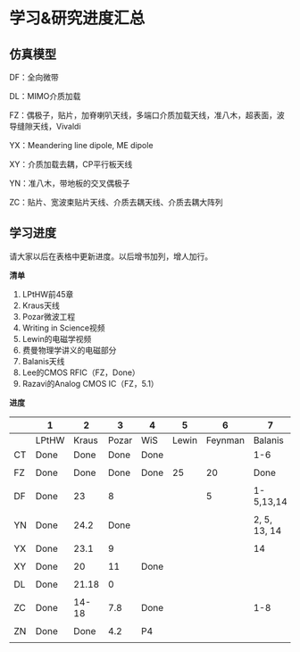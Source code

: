 # 学习&研究进度汇总

## 仿真模型

DF：全向微带

DL：MIMO介质加载

FZ：偶极子，贴片，加脊喇叭天线，多端口介质加载天线，准八木，超表面，波导缝隙天线，Vivaldi

YX：Meandering line dipole, ME dipole

XY：介质加载去耦，CP平行板天线

YN：准八木，带地板的交叉偶极子

ZC：贴片、宽波束贴片天线、介质去耦天线、介质去耦大阵列

## 学习进度

请大家以后在表格中更新进度。以后增书加列，增人加行。

**清单**

1. LPtHW前45章
2. Kraus天线
3. Pozar微波工程
4. Writing in Science视频
5. Lewin的电磁学视频
6. 费曼物理学讲义的电磁部分
7. Balanis天线
8. Lee的CMOS RFIC（FZ，Done）
9. Razavi的Analog CMOS IC（FZ，5.1）

**进度**

|      | 1     | 2     | 3     | 4    | 5     | 6       | 7            |
| ---- | ----- | ----- | ----- | ---- | ----- | ------- | ------------ |
|      | LPtHW | Kraus | Pozar | WiS  | Lewin | Feynman | Balanis      |
| CT   | Done  | Done  | Done  | Done |       |         | 1-6          |
|      |       |       |       |      |       |         |              |
| FZ   | Done  | Done  | Done  | Done | 25    | 20      | Done         |
|      |       |       |       |      |       |         |              |
| DF   | Done  | 23    | 8     |      |       | 5       | 1-5,13,14    |
|      |       |       |       |      |       |         |              |
| YN   | Done  | 24.2  | Done  |      |       |         | 2, 5, 13, 14 |
|      |       |       |       |      |       |         |              |
| YX   | Done  | 23.1  | 9     |      |       |         | 14           |
|      |       |       |       |      |       |         |              |
| XY   | Done  | 20    | 11    | Done |       |         |              |
|      |       |       |       |      |       |         |              |
| DL   | Done  | 21.18 | 0     |      |       |         |              |
|      |       |       |       |      |       |         |              |
| ZC   | Done  | 14-18 | 7.8   | Done |       |         | 1-8          |
|      |       |       |       |      |       |         |              |
| ZN   | Done  | Done  | 4.2   | P4   |       |         |              |
|      |       |       |       |      |       |         |              |
